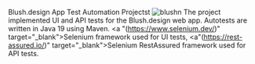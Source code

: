 Blush.design App Test Automation Projectst
![blushn](https://github.com/XeniaBkmnk/Project-itacademy-bakumenko/assets/128148178/ebf96380-fed1-4243-9024-eb54a25921a7)
The project implemented UI and API tests for the Blush.design web app.
Autotests are written in Java 19 using Maven. <a "(https://www.selenium.dev/)" target="_blank">Selenium</a> framework used for UI tests, <a"(https://rest-assured.io/)" target="_blank">Selenium</a> RestAssured framework used for API tests.
